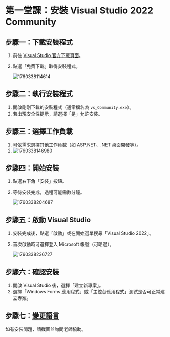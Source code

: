 # 第一堂課：安裝 Visual Studio 2022 Community

## 步驟一：下載安裝程式

1. 前往 [Visual Studio 官方下載頁面](https://visualstudio.microsoft.com/zh-hant/vs/community/)。
2. 點選「免費下載」取得安裝程式。

   ![1760338114614](image/Course0/1760338114614.png)

## 步驟二：執行安裝程式

1. 開啟剛剛下載的安裝程式（通常檔名為 `vs_Community.exe`）。
2. 若出現安全性提示，請選擇「是」允許安裝。

## 步驟三：選擇工作負載

1. 可依需求選擇其他工作負載（如 ASP.NET、.NET 桌面開發等）。
2. ![1760338146980](image/Course0/1760338146980.png)

## 步驟四：開始安裝

1. 點選右下角「安裝」按鈕。
2. 等待安裝完成，過程可能需數分鐘。

   ![1760338204687](image/Course0/1760338204687.png)

## 步驟五：啟動 Visual Studio

1. 安裝完成後，點選「啟動」或在開始選單搜尋「Visual Studio 2022」。
2. 首次啟動時可選擇登入 Microsoft 帳號（可略過）。

   ![1760338236727](image/Course0/1760338236727.png)

## 步驟六：確認安裝

1. 開啟 Visual Studio 後，選擇「建立新專案」。
2. 選擇「Windows Forms 應用程式」或「主控台應用程式」測試是否可正常建立專案。

## 步驟七：[變更語言](https://dog0416.blogspot.com/2021/07/visual-studio-2022.html#google_vignette)

如有安裝問題，請截圖並詢問老師協助。
